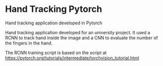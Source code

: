 # Hand Tracking Pytorch
 Hand tracking application developed in Pytorch

Hand tracking application developed for an university project. It used a RCNN to track hand inside the image and a CNN to evaluate the number of the fingers in the hand.

The RCNN training script is based on the script at https://pytorch.org/tutorials/intermediate/torchvision_tutorial.html

